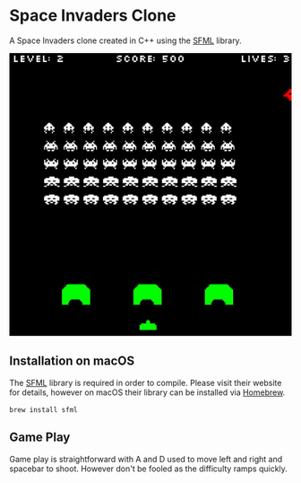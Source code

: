 # Space Invaders Clone

A Space Invaders clone created in C++ using the [SFML](https://www.sfml-dev.org) library.

![Image description](https://github.com/MMMarshal/SpaceInvadersClone/blob/master/gamePlay.gif)

## Installation on macOS

The [SFML](https://www.sfml-dev.org) library is required in order to compile. Please visit their website for details, however on macOS their library can be installed via [Homebrew](https://brew.sh).

```
brew install sfml
```

## Game Play

Game play is straightforward with A and D used to move left and right and spacebar to shoot. However don't be fooled as the difficulty ramps quickly.
